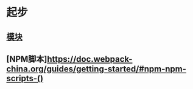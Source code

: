 # 起步

## [模块](https://doc.webpack-china.org/guides/getting-started/#-)

## [NPM脚本]https://doc.webpack-china.org/guides/getting-started/#npm-npm-scripts-()

